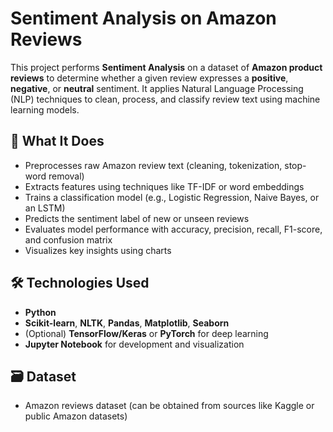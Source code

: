 # Sentiment Analysis on Amazon Reviews

This project performs **Sentiment Analysis** on a dataset of **Amazon product reviews** to determine whether a given review expresses a **positive**, **negative**, or **neutral** sentiment. It applies Natural Language Processing (NLP) techniques to clean, process, and classify review text using machine learning models.

## 🧠 What It Does

- Preprocesses raw Amazon review text (cleaning, tokenization, stop-word removal)
- Extracts features using techniques like TF-IDF or word embeddings
- Trains a classification model (e.g., Logistic Regression, Naive Bayes, or an LSTM)
- Predicts the sentiment label of new or unseen reviews
- Evaluates model performance with accuracy, precision, recall, F1-score, and confusion matrix
- Visualizes key insights using charts

## 🛠️ Technologies Used

- **Python**
- **Scikit-learn**, **NLTK**, **Pandas**, **Matplotlib**, **Seaborn**
- (Optional) **TensorFlow/Keras** or **PyTorch** for deep learning
- **Jupyter Notebook** for development and visualization


## 🗃️ Dataset

- Amazon reviews dataset (can be obtained from sources like Kaggle or public Amazon datasets)

